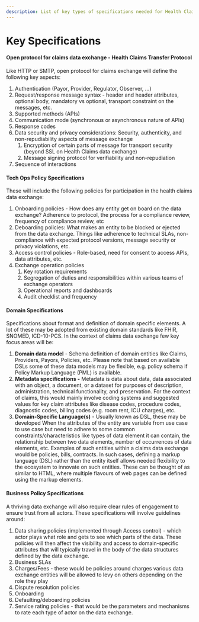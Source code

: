 ```yaml
---
description: List of key types of specifications needed for Health Claims Data Exchange
---
```


# Key Specifications

#### Open protocol for claims data exchange - Health Claims Transfer Protocol

Like HTTP or SMTP, open protocol for claims exchange will define the following key aspects:

1. Authentication (Payor, Provider, Regulator, Observer, ...)
2. Request/response message syntax - header and header attributes, optional body, mandatory vs optional, transport constraint on the messages, etc.
3. Supported methods (APIs)
4. Communication mode (synchronous or asynchronous nature of APIs)
5. Response codes
6. Data security and privacy considerations: Security, authenticity, and non-repudiability aspects of message exchange
   1. Encryption of certain parts of message for transport security (beyond SSL on Health Claims data exchange)
   2. Message signing protocol for verifiability and non-repudiation
7. Sequence of interactions

#### Tech Ops Policy Specifications

These will include the following policies for participation in the health claims data exchange:

1. Onboarding policies - How does any entity get on board on the data exchange? Adherence to protocol, the process for a compliance review, frequency of compliance review, etc
2. Deboarding policies: What makes an entity to be blocked or ejected from the data exchange. Things like adherence to technical SLAs, non-compliance with expected protocol versions, message security or privacy violations, etc.
3. Access control policies - Role-based, need for consent to access APIs, data attributes, etc.
4. Exchange operation policies
   1. Key rotation requirements
   2. Segregation of duties and responsibilities within various teams of exchange operators
   3. Operational reports and dashboards
   4. Audit checklist and frequency

#### Domain Specifications

Specifications about format and definition of domain specific elements. A lot of these may be adopted from existing domain standards like FHIR, SNOMED, ICD-10-PCS. In the context of claims data exchange few key focus areas will be:

1. **Domain data model** - Schema definition of domain entities like Claims, Providers, Payors, Policies, etc. Please note that based on available DSLs some of these data models may be flexible, e.g. policy schema if Policy Markup Language (PML) is available.
2. **Metadata specifications -** Metadata is data about data, data associated with an object, a document, or a dataset for purposes of description, administration, technical functionality, and preservation. For the context of claims, this would mainly involve coding systems and suggested values for key claim attributes like disease codes, procedure codes, diagnostic codes, billing codes (e.g. room rent, ICU charges), etc.
3. **Domain-Specific Language(s)** - Usually known as DSL, these may be developed When the attributes of the entity are variable from use case to use case but need to adhere to some common constraints/characteristics like types of data element it can contain, the relationship between two data elements, number of occurrences of data elements, etc. Examples of such entities within a claims data exchange would be policies, bills, contracts. In such cases, defining a markup language (DSL) rather than the entity itself allows needed flexibility to the ecosystem to innovate on such entities. These can be thought of as similar to HTML, where multiple flavours of web pages can be defined using the markup elements.

#### Business Policy Specifications

A thriving data exchange will also require clear rules of engagement to ensure trust from all actors. These specifications will involve guidelines around:

1. Data sharing policies (implemented through Access control) - which actor plays what role and gets to see which parts of the data. These policies will then affect the visibility and access to domain-specific attributes that will typically travel in the body of the data structures defined by the data exchange.
2. Business SLAs
3. Charges/Fees - these would be policies around charges various data exchange entities will be allowed to levy on others depending on the role they play
4. Dispute resolution policies
5. Onboarding
6. Defaulting/deboarding policies
7. Service rating policies - that would be the parameters and mechanisms to rate each type of actor on the data exchange.
